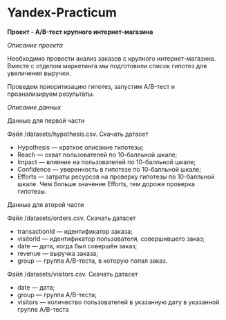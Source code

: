 # Yandex-Practicum

**Проект - A/B-тест крупного интернет-магазина**

*Описание проекта*

Необходимо провести анализ заказов с крупного интернет-магазина. Вместе с отделом маркетинга мы подготовили список гипотез для увеличения выручки.

Проведем приоритизацию гипотез, запустим A/B-тест и проанализируем результаты. 

*Описание данных*

Данные для первой части

Файл /datasets/hypothesis.csv. Скачать датасет

- Hypothesis — краткое описание гипотезы;
- Reach — охват пользователей по 10-балльной шкале;
- Impact — влияние на пользователей по 10-балльной шкале;
- Confidence — уверенность в гипотезе по 10-балльной шкале;
- Efforts — затраты ресурсов на проверку гипотезы по 10-балльной шкале. Чем больше значение Efforts, тем дороже проверка гипотезы.

Данные для второй части

Файл /datasets/orders.csv. Скачать датасет

- transactionId — идентификатор заказа;
- visitorId — идентификатор пользователя, совершившего заказ;
- date — дата, когда был совершён заказ;
- revenue — выручка заказа;
- group — группа A/B-теста, в которую попал заказ.

Файл /datasets/visitors.csv. Скачать датасет

- date — дата;
- group — группа A/B-теста;
- visitors — количество пользователей в указанную дату в указанной группе A/B-теста